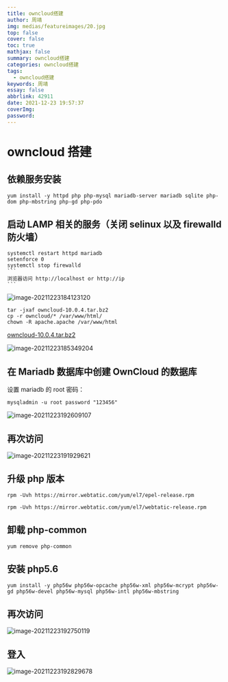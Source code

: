 ```yaml
---
title: owncloud搭建
author: 周靖
img: medias/featureimages/20.jpg
top: false
cover: false
toc: true
mathjax: false
summary: owncloud搭建
categories: owncloud搭建
tags:
  - owncloud搭建
keywords: 周靖
essay: false
abbrlink: 42911
date: 2021-12-23 19:57:37
coverImg:
password:
---
```


# owncloud 搭建

## 依赖服务安装

```shell
yum install -y httpd php php-mysql mariadb-server mariadb sqlite php-dom php-mbstring php-gd php-pdo
```

## 启动 LAMP 相关的服务（关闭 selinux 以及 firewalld 防火墙）

````
systemctl restart httpd mariadb
setenforce 0
systemctl stop firewalld
```
浏览器访问 http://localhost or http://ip
```
````

![image-20211223184123120](http://qiniuyun.code520.com.cn/images/20211223184123.png)

```
tar -jxaf owncloud-10.0.4.tar.bz2
cp -r owncloud/* /var/www/html/
chown -R apache.apache /var/www/html
```

[owncloud-10.0.4.tar.bz2](http://file.code520.com.cn/owncloud/owncloud-10.0.4.tar.bz2)

![image-20211223185349204](http://qiniuyun.code520.com.cn/images/20211223185349.png)

## 在 Mariadb 数据库中创建 OwnCloud 的数据库

设置 mariadb 的 root 密码：

```
mysqladmin -u root password "123456"
```

![image-20211223192609107](http://qiniuyun.code520.com.cn/images/20211223192609.png)

## 再次访问

![image-20211223191929621](http://qiniuyun.code520.com.cn/images/20211223191929.png)

## 升级 php 版本

```
rpm -Uvh https://mirror.webtatic.com/yum/el7/epel-release.rpm

rpm -Uvh https://mirror.webtatic.com/yum/el7/webtatic-release.rpm
```

## 卸载 php-common

```
yum remove php-common
```

## 安装 php5.6

```
yum install -y php56w php56w-opcache php56w-xml php56w-mcrypt php56w-gd php56w-devel php56w-mysql php56w-intl php56w-mbstring
```

## 再次访问

![image-20211223192750119](http://qiniuyun.code520.com.cn/images/20211223192750.png)

## 登入

![image-20211223192829678](http://qiniuyun.code520.com.cn/images/20211223192829.png)
